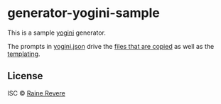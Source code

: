 # generator-yogini-sample

This is a sample [yogini](https://github.com/raineorshine/yogini) generator.

The prompts in [yogini.json](https://github.com/raineorshine/generator-yogini-sample/blob/master/app/yogini.json) drive the [files that are copied](https://github.com/raineorshine/generator-yogini-sample/tree/master/app/templates) as well as the [templating](https://github.com/raineorshine/generator-yogini-sample/blob/master/app/templates/index.html).

## License

ISC © [Raine Revere](https://github.com/raineorshine)

